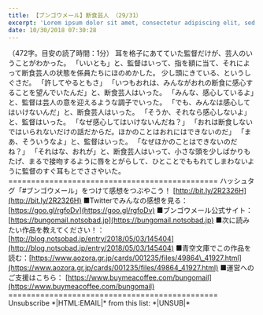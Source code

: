```yaml
---
title: 【ブンゴウメール】断食芸人 （29/31）
excerpt: 'Lorem ipsum dolor sit amet, consectetur adipiscing elit, sed do eiusmod tempor incididunt ut labore et dolore magna aliqua. Praesent elementum facilisis leo vel fringilla est ullamcorper eget. At imperdiet dui accumsan sit amet nulla facilisi morbi tempus.'
date: 10/30/2018 07:30:28
---
```


（472字。目安の読了時間：1分） 耳を格子にあてていた監督だけが、芸人のいうことがわかった。 「いいとも」と、監督はいって、指を額に当て、それによって断食芸人の状態を係員たちにほのめかした。 少し頭にきている、というしぐさだ。 「許してやるともさ」 「いつもおれは、みんながおれの断食に感心することを望んでいたんだ」と、断食芸人はいった。 「みんな、感心しているよ」と、監督は芸人の意を迎えるような調子でいった。 「でも、みんなは感心してはいけないんだ」と、断食芸人はいった。 「そうか、それなら感心しないよ」と、監督はいった。 「なぜ感心してはいけないんだね？」 「おれは断食しないではいられないだけの話だからだ。ほかのことはおれにはできないのだ」 「まあ、そういうなよ」と、監督はいった。 「なぜほかのことはできないのだね？」 「それはな、おれが」と、断食芸人はいって、小さな頭を少しばかりもたげ、まるで接吻するように唇をとがらして、ひとことでももれてしまわないように監督のすぐ耳もとでささやいた。 ============================================== ハッシュタグ「#ブンゴウメール」をつけて感想をつぶやこう！ [http://bit.ly/2R2326H](http://bit.ly/2R2326H) ■Twitterでみんなの感想を見る：[https://goo.gl/rgfoDv](https://goo.gl/rgfoDv) ■ブンゴウメール公式サイト：[https://bungomail.notsobad.jp](https://bungomail.notsobad.jp) ■次に読みたい作品を教えてください！：[http://blog.notsobad.jp/entry/2018/05/03/145404](http://blog.notsobad.jp/entry/2018/05/03/145404) ■青空文庫でこの作品を読む：[https://www.aozora.gr.jp/cards/001235/files/49864\_41927.html](https://www.aozora.gr.jp/cards/001235/files/49864_41927.html) ■運営へのご支援はこちら： [https://www.buymeacoffee.com/bungomail](https://www.buymeacoffee.com/bungomail) ============================================== Unsubscribe \*|HTML:EMAIL|\* from this list: \*|UNSUB|\*